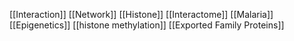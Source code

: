 [[Interaction]]
[[Network]]
[[Histone]]
[[Interactome]]
[[Malaria]]
[[Epigenetics]]
[[histone methylation]]
[[Exported Family Proteins]]
